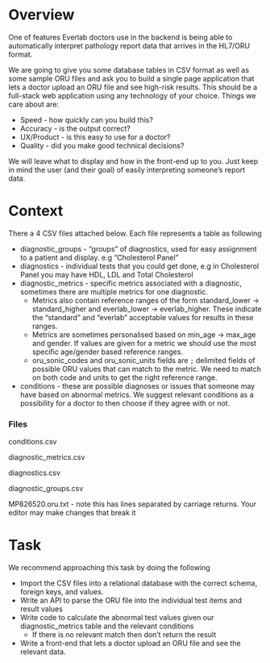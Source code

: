 # Overview

One of features Everlab doctors use in the backend is being able to automatically interpret pathology report data that arrives in the HL7/ORU format.

We are going to give you some database tables in CSV format as well as some sample ORU files and ask you to build a single page application that lets a doctor upload an ORU file and see high-risk results. This should be a full-stack web application using any technology of your choice. Things we care about are:

- Speed - how quickly can you build this?
- Accuracy - is the output correct?
- UX/Product - is this easy to use for a doctor?
- Quality - did you make good technical decisions?

We will leave what to display and how in the front-end up to you. Just keep in mind the user (and their goal) of easily interpreting someone’s report data.

# Context

There a 4 CSV files attached below. Each file represents a table as following

- diagnostic_groups - “groups” of diagnostics, used for easy assignment to a patient and display. e.g “Cholesterol Panel”
- diagnostics - individual tests that you could get done, e.g in Cholesterol Panel you may have HDL, LDL and Total Cholesterol
- diagnostic_metrics - specific metrics associated with a diagnostic, sometimes there are multiple metrics for one diagnostic.
    - Metrics also contain reference ranges of the form standard_lower → standard_higher and everlab_lower → everlab_higher. These indicate the “standard” and “everlab” acceptable values for results in these ranges.
    - Metrics are sometimes personalised based on min_age → max_age and gender. If values are given for a metric we should use the most specific age/gender based reference ranges.
    - oru_sonic_codes and oru_sonic_units fields are `;` delimited fields of possible ORU values that can match to the metric. We need to match on both code and units to get the right reference range.
- conditions - these are possible diagnoses or issues that someone may have based on abnormal metrics. We suggest relevant conditions as a possibility for a doctor to then choose if they agree with or not.

### Files

conditions.csv

diagnostic_metrics.csv

diagnostics.csv

diagnostic_groups.csv

MP826520.oru.txt - note this has lines separated by carriage returns. Your editor may make changes that break it

# Task

We recommend approaching this task by doing the following

- Import the CSV files into a relational database with the correct schema, foreign keys, and values.
- Write an API to parse the ORU file into the individual test items and result values
- Write code to calculate the abnormal test values given our diagnostic_metrics table and the relevant conditions
    - If there is no relevant match then don’t return the result
- Write a front-end that lets a doctor upload an ORU file and see the relevant data.
